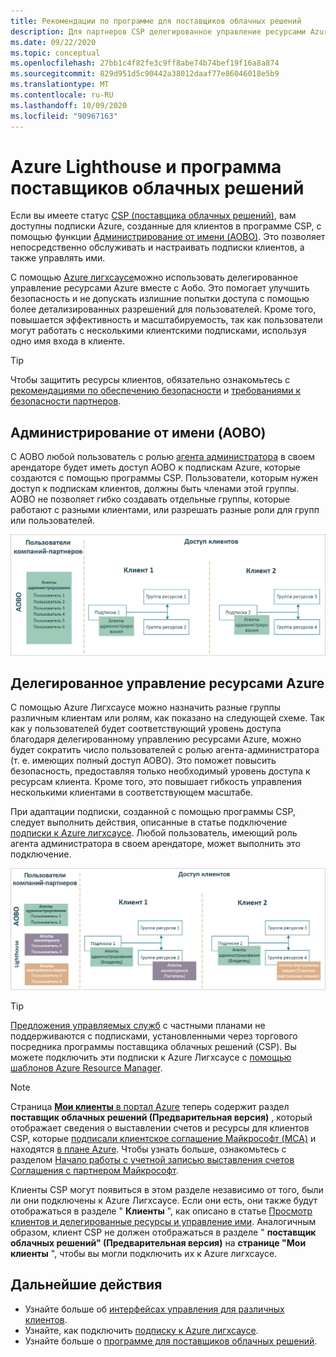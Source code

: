 ```yaml
---
title: Рекомендации по программе для поставщиков облачных решений
description: Для партнеров CSP делегированное управление ресурсами Azure помогает улучшить безопасность и контроль за счет предоставления детализированных разрешений.
ms.date: 09/22/2020
ms.topic: conceptual
ms.openlocfilehash: 27bb1c4f82fe3c9ff8abe74b74bef19f16a8a874
ms.sourcegitcommit: 829d951d5c90442a38012daaf77e86046018e5b9
ms.translationtype: MT
ms.contentlocale: ru-RU
ms.lasthandoff: 10/09/2020
ms.locfileid: "90967163"
---
```

# <a name="azure-lighthouse-and-the-cloud-solution-provider-program"></a>Azure Lighthouse и программа поставщиков облачных решений

Если вы имеете статус [CSP (поставщика облачных решений)](/partner-center/csp-overview), вам доступны подписки Azure, созданные для клиентов в программе CSP, с помощью функции [Администрирование от имени (AOBO)](https://channel9.msdn.com/Series/cspdev/Module-11-Admin-On-Behalf-Of-AOBO). Это позволяет непосредственно обслуживать и настраивать подписки клиентов, а также управлять ими.

С помощью [Azure лигхсаусе](../overview.md)можно использовать делегированное управление ресурсами Azure вместе с Аобо. Это помогает улучшить безопасность и не допускать излишние попытки доступа с помощью более детализированных разрешений для пользователей. Кроме того, повышается эффективность и масштабируемость, так как пользователи могут работать с несколькими клиентскими подписками, используя одно имя входа в клиенте.

> [!TIP]
> Чтобы защитить ресурсы клиентов, обязательно ознакомьтесь с [рекомендациями по обеспечению безопасности](recommended-security-practices.md) и [требованиями к безопасности партнеров](/partner-center/partner-security-requirements).

## <a name="administer-on-behalf-of-aobo"></a>Администрирование от имени (AOBO)

С AOBO любой пользователь с ролью [агента администратора](/partner-center/permissions-overview#manage-commercial-transactions-in-partner-center-azure-ad-and-csp-roles) в своем арендаторе будет иметь доступ AOBO к подпискам Azure, которые создаются с помощью программы CSP. Пользователи, которым нужен доступ к подпискам клиентов, должны быть членами этой группы. AOBO не позволяет гибко создавать отдельные группы, которые работают с разными клиентами, или разрешать разные роли для групп или пользователей.

![Схема, показывающая управление клиентами с помощью АОБО.](../media/csp-1.jpg)

## <a name="azure-delegated-resource-management"></a>Делегированное управление ресурсами Azure

С помощью Azure Лигхсаусе можно назначить разные группы различным клиентам или ролям, как показано на следующей схеме. Так как у пользователей будет соответствующий уровень доступа благодаря делегированному управлению ресурсами Azure, можно будет сократить число пользователей с ролью агента-администратора (т. е. имеющих полный доступ AOBO). Это поможет повысить безопасность, предоставляя только необходимый уровень доступа к ресурсам клиента. Кроме того, это повышает гибкость управления несколькими клиентами в соответствующем масштабе.

При адаптации подписки, созданной с помощью программы CSP, следует выполнить действия, описанные в статье подключение [подписки к Azure лигхсаусе](../how-to/onboard-customer.md). Любой пользователь, имеющий роль агента администратора в своем арендаторе, может выполнить это подключение.

![Диаграмма, на которой показано управление клиентами с помощью АОБО и делегированного управления ресурсами Azure.](../media/csp-2.jpg)

> [!TIP]
> [Предложения управляемых служб](managed-services-offers.md) с частными планами не поддерживаются с подписками, установленными через торгового посредника программы поставщика облачных решений (CSP). Вы можете подключить эти подписки к Azure Лигхсаусе с [помощью шаблонов Azure Resource Manager](../how-to/onboard-customer.md).

> [!NOTE]
> Страница [ **Мои клиенты** в портал Azure](../how-to/view-manage-customers.md) теперь содержит раздел **поставщик облачных решений (Предварительная версия)** , который отображает сведения о выставлении счетов и ресурсы для клиентов CSP, которые [подписали клиентское соглашение Майкрософт (MCA)](/partner-center/confirm-customer-agreement) и находятся [в плане Azure](/partner-center/azure-plan-get-started). Чтобы узнать больше, ознакомьтесь с разделом [Начало работы с учетной записью выставления счетов Соглашения с партнером Майкрософт](../../cost-management-billing/understand/mpa-overview.md).
>
> Клиенты CSP могут появиться в этом разделе независимо от того, были ли они подключены к Azure Лигхсаусе. Если они есть, они также будут отображаться в разделе " **Клиенты** ", как описано в статье [Просмотр клиентов и делегированные ресурсы и управление ими](../how-to/view-manage-customers.md). Аналогичным образом, клиент CSP не должен отображаться в разделе " **поставщик облачных решений" (Предварительная версия)** на **странице "Мои клиенты** ", чтобы вы могли подключить их к Azure лигхсаусе.

## <a name="next-steps"></a>Дальнейшие действия

- Узнайте больше об [интерфейсах управления для различных клиентов](cross-tenant-management-experience.md).
- Узнайте, как подключить [подписку к Azure лигхсаусе](../how-to/onboard-customer.md).
- Узнайте больше о [программе для поставщиков облачных решений](/partner-center/csp-overview).
